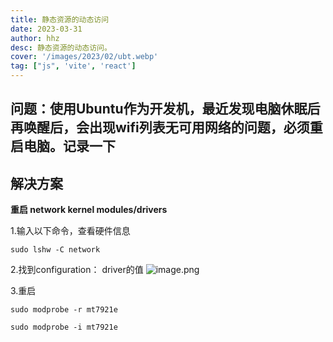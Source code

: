 ```yaml
---
title: 静态资源的动态访问
date: 2023-03-31
author: hhz
desc: 静态资源的动态访问。
cover: '/images/2023/02/ubt.webp'
tag: ["js", 'vite', 'react']
---
```


## 问题：使用Ubuntu作为开发机，最近发现电脑休眠后再唤醒后，会出现wifi列表无可用网络的问题，必须重启电脑。记录一下

## 解决方案
**重启 network kernel modules/drivers**

1.输入以下命令，查看硬件信息 
```shell
sudo lshw -C network
```
2.找到configuration： driver的值
![image.png](https://p6-juejin.byteimg.com/tos-cn-i-k3u1fbpfcp/0dd92f39d9fb4f119970943088aee40f~tplv-k3u1fbpfcp-watermark.image?)

3.重启
```shell
sudo modprobe -r mt7921e

sudo modprobe -i mt7921e
```
